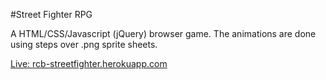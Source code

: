 #Street Fighter RPG

A HTML/CSS/Javascript (jQuery) browser game. The animations are done using steps over .png sprite sheets.

[Live: rcb-streetfighter.herokuapp.com](http://rcb-streetfighter.herokuapp.com/)
